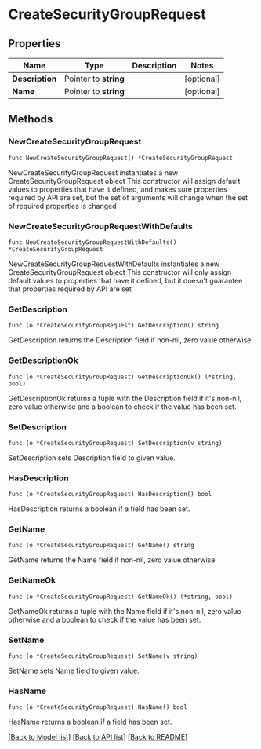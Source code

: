 # CreateSecurityGroupRequest

## Properties

Name | Type | Description | Notes
------------ | ------------- | ------------- | -------------
**Description** | Pointer to **string** |  | [optional] 
**Name** | Pointer to **string** |  | [optional] 

## Methods

### NewCreateSecurityGroupRequest

`func NewCreateSecurityGroupRequest() *CreateSecurityGroupRequest`

NewCreateSecurityGroupRequest instantiates a new CreateSecurityGroupRequest object
This constructor will assign default values to properties that have it defined,
and makes sure properties required by API are set, but the set of arguments
will change when the set of required properties is changed

### NewCreateSecurityGroupRequestWithDefaults

`func NewCreateSecurityGroupRequestWithDefaults() *CreateSecurityGroupRequest`

NewCreateSecurityGroupRequestWithDefaults instantiates a new CreateSecurityGroupRequest object
This constructor will only assign default values to properties that have it defined,
but it doesn't guarantee that properties required by API are set

### GetDescription

`func (o *CreateSecurityGroupRequest) GetDescription() string`

GetDescription returns the Description field if non-nil, zero value otherwise.

### GetDescriptionOk

`func (o *CreateSecurityGroupRequest) GetDescriptionOk() (*string, bool)`

GetDescriptionOk returns a tuple with the Description field if it's non-nil, zero value otherwise
and a boolean to check if the value has been set.

### SetDescription

`func (o *CreateSecurityGroupRequest) SetDescription(v string)`

SetDescription sets Description field to given value.

### HasDescription

`func (o *CreateSecurityGroupRequest) HasDescription() bool`

HasDescription returns a boolean if a field has been set.

### GetName

`func (o *CreateSecurityGroupRequest) GetName() string`

GetName returns the Name field if non-nil, zero value otherwise.

### GetNameOk

`func (o *CreateSecurityGroupRequest) GetNameOk() (*string, bool)`

GetNameOk returns a tuple with the Name field if it's non-nil, zero value otherwise
and a boolean to check if the value has been set.

### SetName

`func (o *CreateSecurityGroupRequest) SetName(v string)`

SetName sets Name field to given value.

### HasName

`func (o *CreateSecurityGroupRequest) HasName() bool`

HasName returns a boolean if a field has been set.


[[Back to Model list]](../README.md#documentation-for-models) [[Back to API list]](../README.md#documentation-for-api-endpoints) [[Back to README]](../README.md)


